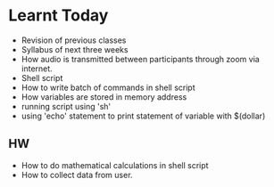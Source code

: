 # Learnt Today 

- Revision of previous classes
- Syllabus of next three weeks
- How audio is transmitted between participants through zoom via internet. 
- Shell script
- How to write batch of commands in shell script
- How variables are stored in memory address 
- running script using 'sh' 
- using 'echo' statement to print statement of variable with $(dollar)

## HW
- How to do mathematical calculations in shell script
- How to collect data from user. 